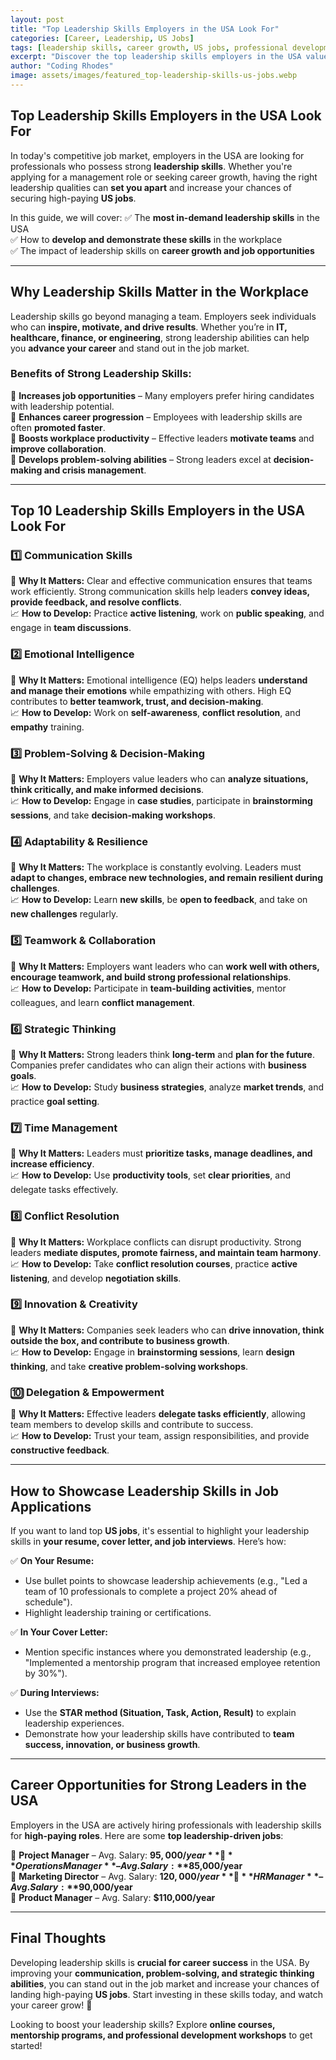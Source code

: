```yaml
---
layout: post
title: "Top Leadership Skills Employers in the USA Look For"
categories: [Career, Leadership, US Jobs]
tags: [leadership skills, career growth, US jobs, professional development, workplace success]
excerpt: "Discover the top leadership skills employers in the USA value the most. Learn how to develop these skills and increase your chances of securing high-paying US jobs."
author: "Coding Rhodes"
image: assets/images/featured_top-leadership-skills-us-jobs.webp
---
```


## Top Leadership Skills Employers in the USA Look For  

In today's competitive job market, employers in the USA are looking for professionals who possess strong **leadership skills**. Whether you're applying for a management role or seeking career growth, having the right leadership qualities can **set you apart** and increase your chances of securing high-paying **US jobs**.

In this guide, we will cover:
✅ The **most in-demand leadership skills** in the USA  
✅ How to **develop and demonstrate these skills** in the workplace  
✅ The impact of leadership skills on **career growth and job opportunities**  

---

## Why Leadership Skills Matter in the Workplace  

Leadership skills go beyond managing a team. Employers seek individuals who can **inspire, motivate, and drive results**. Whether you’re in **IT, healthcare, finance, or engineering**, strong leadership abilities can help you **advance your career** and stand out in the job market.

### Benefits of Strong Leadership Skills:
🔹 **Increases job opportunities** – Many employers prefer hiring candidates with leadership potential.  
🔹 **Enhances career progression** – Employees with leadership skills are often **promoted faster**.  
🔹 **Boosts workplace productivity** – Effective leaders **motivate teams** and **improve collaboration**.  
🔹 **Develops problem-solving abilities** – Strong leaders excel at **decision-making and crisis management**.  

---

## Top 10 Leadership Skills Employers in the USA Look For  

### 1️⃣ Communication Skills  
📍 **Why It Matters:** Clear and effective communication ensures that teams work efficiently. Strong communication skills help leaders **convey ideas, provide feedback, and resolve conflicts**.  
📈 **How to Develop:** Practice **active listening**, work on **public speaking**, and engage in **team discussions**.  

### 2️⃣ Emotional Intelligence  
📍 **Why It Matters:** Emotional intelligence (EQ) helps leaders **understand and manage their emotions** while empathizing with others. High EQ contributes to **better teamwork, trust, and decision-making**.  
📈 **How to Develop:** Work on **self-awareness**, **conflict resolution**, and **empathy** training.  

### 3️⃣ Problem-Solving & Decision-Making  
📍 **Why It Matters:** Employers value leaders who can **analyze situations, think critically, and make informed decisions**.  
📈 **How to Develop:** Engage in **case studies**, participate in **brainstorming sessions**, and take **decision-making workshops**.  

### 4️⃣ Adaptability & Resilience  
📍 **Why It Matters:** The workplace is constantly evolving. Leaders must **adapt to changes, embrace new technologies, and remain resilient during challenges**.  
📈 **How to Develop:** Learn **new skills**, be **open to feedback**, and take on **new challenges** regularly.  

### 5️⃣ Teamwork & Collaboration  
📍 **Why It Matters:** Employers want leaders who can **work well with others, encourage teamwork, and build strong professional relationships**.  
📈 **How to Develop:** Participate in **team-building activities**, mentor colleagues, and learn **conflict management**.  

### 6️⃣ Strategic Thinking  
📍 **Why It Matters:** Strong leaders think **long-term** and **plan for the future**. Companies prefer candidates who can align their actions with **business goals**.  
📈 **How to Develop:** Study **business strategies**, analyze **market trends**, and practice **goal setting**.  

### 7️⃣ Time Management  
📍 **Why It Matters:** Leaders must **prioritize tasks, manage deadlines, and increase efficiency**.  
📈 **How to Develop:** Use **productivity tools**, set **clear priorities**, and delegate tasks effectively.  

### 8️⃣ Conflict Resolution  
📍 **Why It Matters:** Workplace conflicts can disrupt productivity. Strong leaders **mediate disputes, promote fairness, and maintain team harmony**.  
📈 **How to Develop:** Take **conflict resolution courses**, practice **active listening**, and develop **negotiation skills**.  

### 9️⃣ Innovation & Creativity  
📍 **Why It Matters:** Companies seek leaders who can **drive innovation, think outside the box, and contribute to business growth**.  
📈 **How to Develop:** Engage in **brainstorming sessions**, learn **design thinking**, and take **creative problem-solving workshops**.  

### 🔟 Delegation & Empowerment  
📍 **Why It Matters:** Effective leaders **delegate tasks efficiently**, allowing team members to develop skills and contribute to success.  
📈 **How to Develop:** Trust your team, assign responsibilities, and provide **constructive feedback**.  

---

## How to Showcase Leadership Skills in Job Applications  

If you want to land top **US jobs**, it's essential to highlight your leadership skills in **your resume, cover letter, and job interviews**. Here’s how:  

✅ **On Your Resume:**  
- Use bullet points to showcase leadership achievements (e.g., "Led a team of 10 professionals to complete a project 20% ahead of schedule").  
- Highlight leadership training or certifications.  

✅ **In Your Cover Letter:**  
- Mention specific instances where you demonstrated leadership (e.g., "Implemented a mentorship program that increased employee retention by 30%").  

✅ **During Interviews:**  
- Use the **STAR method (Situation, Task, Action, Result)** to explain leadership experiences.  
- Demonstrate how your leadership skills have contributed to **team success, innovation, or business growth**.  

---

## Career Opportunities for Strong Leaders in the USA  

Employers in the USA are actively hiring professionals with leadership skills for **high-paying roles**. Here are some **top leadership-driven jobs**:

💼 **Project Manager** – Avg. Salary: **$95,000/year**  
💼 **Operations Manager** – Avg. Salary: **$85,000/year**  
💼 **Marketing Director** – Avg. Salary: **$120,000/year**  
💼 **HR Manager** – Avg. Salary: **$90,000/year**  
💼 **Product Manager** – Avg. Salary: **$110,000/year**  

---

## Final Thoughts  

Developing leadership skills is **crucial for career success** in the USA. By improving your **communication, problem-solving, and strategic thinking abilities**, you can stand out in the job market and increase your chances of landing high-paying **US jobs**. Start investing in these skills today, and watch your career grow! 🚀  

Looking to boost your leadership skills? Explore **online courses, mentorship programs, and professional development workshops** to get started!  

